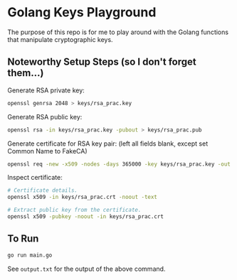 # Golang Keys Playground

The purpose of this repo is for me to play around with the Golang functions that manipulate cryptographic keys.

## Noteworthy Setup Steps (so I don't forget them...)

Generate RSA private key:

``` bash
openssl genrsa 2048 > keys/rsa_prac.key
```

Generate RSA public key:

``` bash
openssl rsa -in keys/rsa_prac.key -pubout > keys/rsa_prac.pub
```

Generate certificate for RSA key pair:
(left all fields blank, except set Common Name to FakeCA)

``` bash
openssl req -new -x509 -nodes -days 365000 -key keys/rsa_prac.key -out keys/rsa_prac.crt
```

Inspect certificate:

``` bash
# Certificate details.
openssl x509 -in keys/rsa_prac.crt -noout -text

# Extract public key from the certificate.
openssl x509 -pubkey -noout -in keys/rsa_prac.crt
```

## To Run

``` bash
go run main.go
```

See `output.txt` for the output of the above command.
